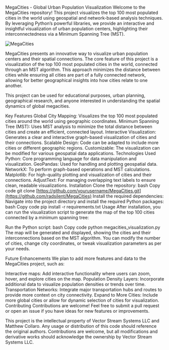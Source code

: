 MegaCities - Global Urban Population Visualization
Welcome to the MegaCities repository! This project visualizes the top 100 most populated cities in the world using geospatial and network-based analysis techniques. By leveraging Python’s powerful libraries, we provide an interactive and insightful visualization of urban population centers, highlighting their interconnectedness via a Minimum Spanning Tree (MST).

![MegaCities](https://github.com/user-attachments/assets/74ddfc19-144e-4366-ab11-16ee03b299a8)



MegaCities presents an innovative way to visualize urban population centers and their spatial connections. The core feature of this project is a visualization of the top 100 most populated cities in the world, connected through an MST algorithm. This approach minimizes the distance between cities while ensuring all cities are part of a fully connected network, allowing for better geographical insights into how cities relate to one another.

This project can be used for educational purposes, urban planning, geographical research, and anyone interested in understanding the spatial dynamics of global megacities.

Key Features
Global City Mapping: Visualizes the top 100 most populated cities around the world using geographic coordinates.
Minimum Spanning Tree (MST): Uses MST analysis to minimize the total distance between cities and create an efficient, connected layout.
Interactive Visualization: Generates a clear and interactive graph-based visualization of cities and their connections.
Scalable Design: Code can be adapted to include more cities or different geographic regions.
Customizable: The visualization can be modified for various geospatial data applications.
Technologies Used
Python: Core programming language for data manipulation and visualization.
GeoPandas: Used for handling and plotting geospatial data.
NetworkX: To perform graph-based operations and MST calculations.
Matplotlib: For high-quality plotting and visualization of cities and their connections.
AdjustText: For managing overlapping text labels to ensure clean, readable visualizations.
Installation
Clone the repository:
bash
Copy code
git clone [https://github.com/yourusername/MegaCities.git](https://github.com/radsilent/MegaCities)
Install the required dependencies: Navigate into the project directory and install the required Python packages:
bash
Copy code
pip install -r requirements.txt
Usage
After installation, you can run the visualization script to generate the map of the top 100 cities connected by a minimum spanning tree:

Run the Python script:
bash
Copy code
python megacities_visualization.py
The map will be generated and displayed, showing the cities and their interconnections based on the MST algorithm.
You can modify the number of cities, change city coordinates, or tweak visualization parameters as per your needs.


Future Enhancements
We plan to add more features and data to the MegaCities project, such as:

Interactive maps: Add interactive functionality where users can zoom, hover, and explore cities on the map.
Population Density Layers: Incorporate additional data to visualize population densities or trends over time.
Transportation Networks: Integrate major transportation hubs and routes to provide more context on city connectivity.
Expand to More Cities: Include more global cities or allow for dynamic selection of cities for visualization.
Contributing
Contributions are welcome! Feel free to submit a pull request or open an issue if you have ideas for new features or improvements.


This project is the intellectual property of Vector Stream Systems LLC and Matthew Collaro. Any usage or distribution of this code should reference the original authors. Contributions are welcome, but all modifications and derivative works should acknowledge the ownership by Vector Stream Systems LLC.
